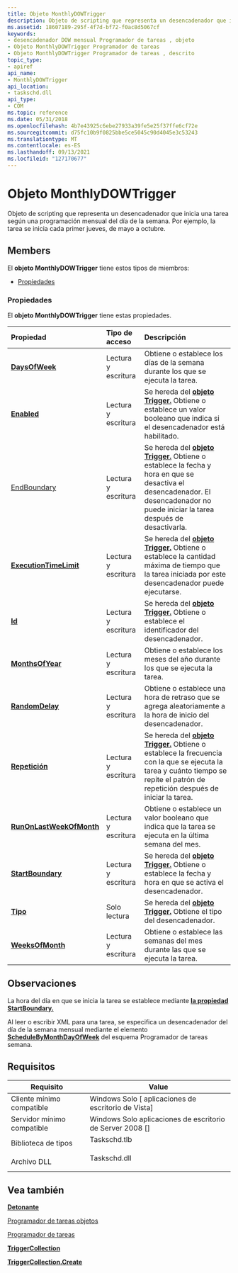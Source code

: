 ```yaml
---
title: Objeto MonthlyDOWTrigger
description: Objeto de scripting que representa un desencadenador que inicia una tarea según una programación mensual del día de la semana.
ms.assetid: 18607189-295f-4f7d-bf72-f0ac8d5067cf
keywords:
- desencadenador DOW mensual Programador de tareas , objeto
- Objeto MonthlyDOWTrigger Programador de tareas
- Objeto MonthlyDOWTrigger Programador de tareas , descrito
topic_type:
- apiref
api_name:
- MonthlyDOWTrigger
api_location:
- taskschd.dll
api_type:
- COM
ms.topic: reference
ms.date: 05/31/2018
ms.openlocfilehash: 4b7e43925c6ebe27933a39fe5e25f37ffe6cf72e
ms.sourcegitcommit: d75fc10b9f0825bbe5ce5045c90d4045e3c53243
ms.translationtype: MT
ms.contentlocale: es-ES
ms.lasthandoff: 09/13/2021
ms.locfileid: "127170677"
---
```

# <a name="monthlydowtrigger-object"></a>Objeto MonthlyDOWTrigger

Objeto de scripting que representa un desencadenador que inicia una tarea según una programación mensual del día de la semana. Por ejemplo, la tarea se inicia cada primer jueves, de mayo a octubre.

## <a name="members"></a>Members

El **objeto MonthlyDOWTrigger** tiene estos tipos de miembros:

-   [Propiedades](#properties)

### <a name="properties"></a>Propiedades

El **objeto MonthlyDOWTrigger** tiene estas propiedades.



| Propiedad                                                                          | Tipo de acceso           | Descripción                                                                                                                                                                                 |
|:----------------------------------------------------------------------------------|:----------------------|:--------------------------------------------------------------------------------------------------------------------------------------------------------------------------------------------|
| [**DaysOfWeek**](monthlydowtrigger-daysofweek.md)<br/>                     | Lectura y escritura<br/> | Obtiene o establece los días de la semana durante los que se ejecuta la tarea.<br/>                                                                                                                    |
| [**Enabled**](trigger-enabled.md)<br/>                                     | Lectura y escritura<br/> | Se hereda del [**objeto Trigger.**](trigger.md) Obtiene o establece un valor booleano que indica si el desencadenador está habilitado.<br/>                                                |
| [EndBoundary](trigger-endboundary.md)<br/>                                 | Lectura y escritura<br/> | Se hereda del [**objeto Trigger.**](trigger.md) Obtiene o establece la fecha y hora en que se desactiva el desencadenador. El desencadenador no puede iniciar la tarea después de desactivarla.<br/> |
| [**ExecutionTimeLimit**](trigger-executiontimelimit.md)<br/>               | Lectura y escritura<br/> | Se hereda del [**objeto Trigger.**](trigger.md) Obtiene o establece la cantidad máxima de tiempo que la tarea iniciada por este desencadenador puede ejecutarse.<br/>                          |
| [**Id**](/windows/desktop/api/taskschd/nf-taskschd-itrigger-get_id)<br/>                                              | Lectura y escritura<br/> | Se hereda del [**objeto Trigger.**](trigger.md) Obtiene o establece el identificador del desencadenador.<br/>                                                                               |
| [**MonthsOfYear**](monthlydowtrigger-monthsofyear.md)<br/>                 | Lectura y escritura<br/> | Obtiene o establece los meses del año durante los que se ejecuta la tarea.<br/>                                                                                                                  |
| [**RandomDelay**](monthlydowtrigger-randomdelay.md)<br/>                   | Lectura y escritura<br/> | Obtiene o establece una hora de retraso que se agrega aleatoriamente a la hora de inicio del desencadenador.<br/>                                                                                               |
| [**Repetición**](trigger-repetition.md)<br/>                               | Lectura y escritura<br/> | Se hereda del [**objeto Trigger.**](trigger.md) Obtiene o establece la frecuencia con la que se ejecuta la tarea y cuánto tiempo se repite el patrón de repetición después de iniciar la tarea.<br/>          |
| [**RunOnLastWeekOfMonth**](monthlydowtrigger-runonlastweekofmonth.md)<br/> | Lectura y escritura<br/> | Obtiene o establece un valor booleano que indica que la tarea se ejecuta en la última semana del mes.<br/>                                                                                    |
| [**StartBoundary**](trigger-startboundary.md)<br/>                         | Lectura y escritura<br/> | Se hereda del [**objeto Trigger.**](trigger.md) Obtiene o establece la fecha y hora en que se activa el desencadenador.<br/>                                                              |
| [**Tipo**](/windows/desktop/api/taskschd/nf-taskschd-itrigger-get_type)<br/>                                          | Solo lectura<br/>  | Se hereda del [**objeto Trigger.**](trigger.md) Obtiene el tipo del desencadenador.<br/>                                                                                              |
| [**WeeksOfMonth**](monthlydowtrigger-weeksofmonth.md)<br/>                 | Lectura y escritura<br/> | Obtiene o establece las semanas del mes durante las que se ejecuta la tarea.<br/>                                                                                                                  |



 

## <a name="remarks"></a>Observaciones

La hora del día en que se inicia la tarea se establece mediante [**la propiedad StartBoundary.**](trigger-startboundary.md)

Al leer o escribir XML para una tarea, se especifica un desencadenador del día de la semana mensual mediante el elemento [**ScheduleByMonthDayOfWeek**](taskschedulerschema-schedulebymonthdayofweek-calendartriggertype-element.md) del esquema Programador de tareas semana.

## <a name="requirements"></a>Requisitos



| Requisito | Value |
|-------------------------------------|-----------------------------------------------------------------------------------------|
| Cliente mínimo compatible<br/> | Windows Solo \[ aplicaciones de escritorio de Vista\]<br/>                                          |
| Servidor mínimo compatible<br/> | Windows Solo aplicaciones de escritorio de Server 2008 \[\]<br/>                                    |
| Biblioteca de tipos<br/>             | <dl> <dt>Taskschd.tlb</dt> </dl> |
| Archivo DLL<br/>                      | <dl> <dt>Taskschd.dll</dt> </dl> |



## <a name="see-also"></a>Vea también

<dl> <dt>

[**Detonante**](trigger.md)
</dt> <dt>

[Programador de tareas objetos](task-scheduler-objects.md)
</dt> <dt>

[Programador de tareas](task-scheduler-start-page.md)
</dt> <dt>

[**TriggerCollection**](triggercollection.md)
</dt> <dt>

[**TriggerCollection.Create**](triggercollection-create.md)
</dt> </dl>

 

 





